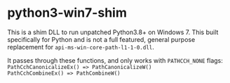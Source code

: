 # python3-win7-shim
This is a shim DLL to run unpatched Python3.8+ on Windows 7. This built specifically for Python and is not a full featured, general purpose replacement for `api-ms-win-core-path-l1-1-0.dll`.

It passes through these functions, and only works with `PATHCCH_NONE` flags:<br>
`PathCchCanonicalizeEx() => PathCanonicalizeW()`<br>
`PathCchCombineEx() => PathCombineW()`